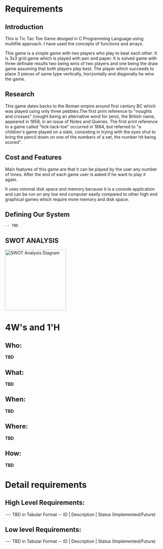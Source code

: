 # Requirements
## Introduction
 This is Tic Tac Toe Game desiged in C Programming Language using multifile approach. I have used the concepts of functions and arrays.
 
 This game is a simple game with two players who play to beat each other. It is 3x3 grid game which is played with pen and paper. It is solved game with three definate results two being wins of two players and one being the draw game assuming that both players play best. The player which succeeds to place 3 pieces of same type vertically, horizontally and diagonally he wins the game.

## Research
  This game dates backs to the Roman empire around first century BC which was played using only three pebbles.The first print reference to "noughts and crosses" (nought being an alternative word for zero), the British name, appeared in 1858, in an issue of Notes and Queries. The first print reference to a game called "tick-tack-toe" occurred in 1884, but referred to "a children's game played on a slate, consisting in trying with the eyes shut to bring the pencil down on one of the numbers of a set, the number hit being scored".

## Cost and Features
 Main features of this game are that it can be played by the user any number of times. After the end of each game user is asked if he want to play it again. 
 
 It uses minimal disk space and memory because it is a console application and can be run on any low end computer easily compared to other high end graphical games which require more memory and disk space.

## Defining Our System
    -- TBD
## SWOT ANALYSIS
<img src = "https://drive.google.com/thumbnail?id=1IHMG7RflMxi31-AA_rnXGOzUcdDAHnDc" alt="SWOT Analysis Diagram" width="200" height="200">

# 4W&#39;s and 1&#39;H

## Who:

**TBD**

## What:

**TBD**

## When:

**TBD**

## Where:

**TBD**

## How:

**TBD**

# Detail requirements
## High Level Requirements:
--- TBD in Tabular Format 
-- ID | Description | Status (Implemented/Future)


##  Low level Requirements:
--- TBD in Tabular Format 
-- ID | Description | Status (Implemented/Future)

